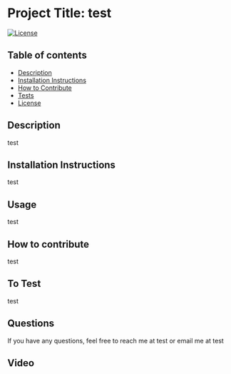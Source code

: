 # Project Title: test
[![License](https://img.shields.io/badge/License-MIT-blue.svg)](https://opensource.org/licenses/)

        
## Table of contents
* [Description](#description)
* [Installation Instructions](#Installation-Instructions)
* [How to Contribute](#How-to-Contribute)
* [Tests](#Tests)
* [License](#License)

## Description 
test
## Installation Instructions
test
## Usage
test
## How to contribute
test
## To Test
test
## Questions
If you have any questions, feel free to reach me at test or email me at 
test
## Video 
